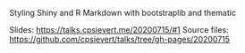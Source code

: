 Styling Shiny and R Markdown with bootstraplib and thematic

Slides: https://talks.cpsievert.me/20200715/#1
Source files: https://github.com/cpsievert/talks/tree/gh-pages/20200715

